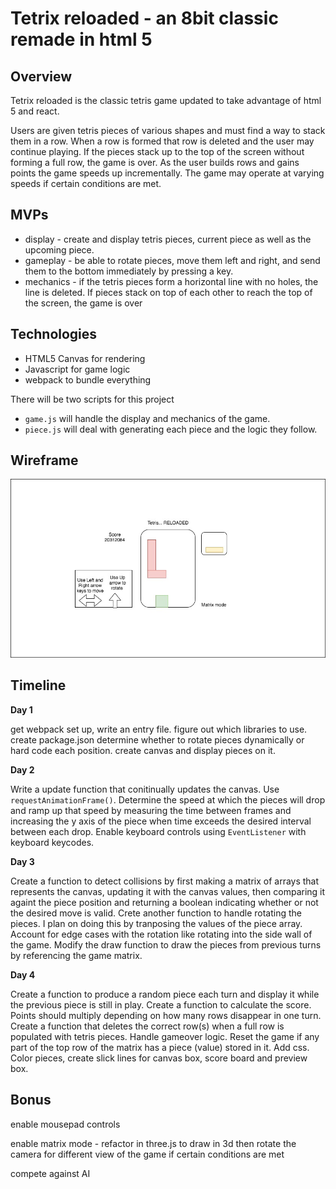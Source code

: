 # Tetrix reloaded - an 8bit classic remade in html 5

## Overview

Tetrix reloaded is the classic tetris game updated to take advantage of html 5 and react.

Users are given tetris pieces of various shapes and must find a way to stack them in a row.
When a row is formed that row is deleted and the user may continue playing.
If the pieces stack up to the top of the screen without forming a full row, the game is over.
As the user builds rows and gains points the game speeds up incrementally.
The game may operate at varying speeds if certain conditions are met.

## MVPs

* display - create and display tetris pieces, current piece as well as the upcoming piece.
* gameplay - be able to rotate pieces, move them left and right, and send them to the bottom immediately by pressing a key.
* mechanics - if the tetris pieces form a horizontal line with no holes, the line is deleted. If pieces stack on top of each other to reach the top of the screen, the game is over

## Technologies

* HTML5 Canvas for rendering
* Javascript for game logic
* webpack to bundle everything

There will be two scripts for this project
* `game.js` will handle the display and mechanics of the game.
* `piece.js` will deal with generating each piece and the logic they follow.

## Wireframe

![](https://raw.githubusercontent.com/10KD/FSP/master/tetris_reloaded.jpg)

## Timeline

**Day 1**

get webpack set up, write an entry file. figure out which libraries to use. create package.json
determine whether to rotate pieces dynamically or hard code each position.
create canvas and display pieces on it.


**Day 2**

Write a update function that conitinually updates the canvas. Use `requestAnimationFrame()`.
Determine the speed at which the pieces will drop and ramp up that speed by measuring the time between frames and
increasing the y axis of the piece when time exceeds the desired interval between each drop.
Enable keyboard controls using `EventListener` with keyboard keycodes.

**Day 3**

Create a function to detect collisions by first making a matrix of arrays that represents the canvas, updating it with the
canvas values, then comparing it againt the piece position and returning a boolean indicating whether or not the desired move is valid.
Crete another function to handle rotating the pieces. I plan on doing this by tranposing the values of the piece array.
Account for edge cases with the rotation like rotating into the side wall of the game.
Modify the draw function to draw the pieces from previous turns by referencing the game matrix.

**Day 4**

Create a function to produce a random piece each turn and display it while the previous piece is still in play.
Create a function to calculate the score. Points should multiply depending on how many rows disappear in one turn.
Create a function that deletes the correct row(s) when a full row is populated with tetris pieces.
Handle gameover logic. Reset the game if any part of the top row of the matrix has a piece (value) stored in it.
Add css. Color pieces, create slick lines for canvas box, score board and preview box.

## Bonus

enable mousepad controls

enable matrix mode - refactor in three.js to draw in 3d then rotate the camera for different view of the game if certain conditions are met

compete against AI
